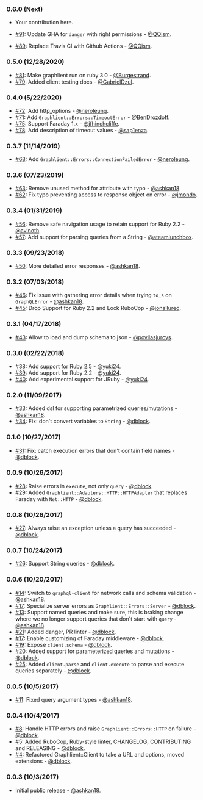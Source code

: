 ### 0.6.0 (Next)
* Your contribution here.

* [#91](https://github.com/ashkan18/graphlient/pull/91): Update GHA for `danger` with right permissions - [@QQism](https://github.com/QQism).
* [#89](https://github.com/ashkan18/graphlient/pull/89): Replace Travis CI with Github Actions - [@QQism](https://github.com/QQism).

### 0.5.0 (12/28/2020)

* [#81](https://github.com/ashkan18/graphlient/pull/81): Make graphlient run on ruby 3.0 - [@Burgestrand](https://github.com/Burgestrand).
* [#79](https://github.com/ashkan18/graphlient/pull/79): Added client testing docs - [@GabrielDzul](https://github.com/GabrielDzul).

### 0.4.0 (5/22/2020)

* [#72](https://github.com/ashkan18/graphlient/pull/72): Add http_options - [@neroleung](https://github.com/neroleung).
* [#71](https://github.com/ashkan18/graphlient/issues/70): Add `Graphlient::Errors::TimeoutError` - [@BenDrozdoff](https://github.com/BenDrozdoff).
* [#75](https://github.com/ashkan18/graphlient/pull/75): Support Faraday 1.x - [@jfhinchcliffe](https://github.com/jfhinchcliffe).
* [#78](https://github.com/ashkan18/graphlient/pull/78): Add description of timeout values - [@sap1enza](https://github.com/sap1enza).

### 0.3.7 (11/14/2019)

* [#68](https://github.com/ashkan18/graphlient/pull/68): Add `Graphlient::Errors::ConnectionFailedError` - [@neroleung](https://github.com/neroleung).

### 0.3.6 (07/23/2019)

* [#63](https://github.com/ashkan18/graphlient/pull/63): Remove unused method for attribute with typo - [@ashkan18](https://github.com/ashkan18).
* [#62](https://github.com/ashkan18/graphlient/pull/62): Fix typo preventing access to response object on error - [@jmondo](https://github.com/jmondo).

### 0.3.4 (01/31/2019)

* [#56](https://github.com/ashkan18/graphlient/pull/56): Remove safe navigation usage to retain support for Ruby 2.2 - [@avinoth](https://github.com/avinoth).
* [#57](https://github.com/ashkan18/graphlient/pull/57): Add support for parsing queries from a String - [@ateamlunchbox](https://github.com/ateamlunchbox).

### 0.3.3 (09/23/2018)

* [#50](https://github.com/ashkan18/graphlient/pull/50): More detailed error responses - [@ashkan18](https://github.com/ashkan18).

### 0.3.2 (07/03/2018)

* [#46](https://github.com/ashkan18/graphlient/pull/46): Fix issue with gathering error details when trying `to_s` on `GraphQLError` - [@ashkan18](https://github.com/ashkan18).
* [#45](https://github.com/ashkan18/graphlient/pull/45): Drop Support for Ruby 2.2 and Lock RuboCop - [@jonallured](https://github.com/jonallured).

### 0.3.1 (04/17/2018)

* [#43](https://github.com/ashkan18/graphlient/pull/43): Allow to load and dump schema to json - [@povilasjurcys](https://github.com/povilasjurcys).

### 0.3.0 (02/22/2018)

* [#38](https://github.com/ashkan18/graphlient/pull/38): Add support for Ruby 2.5 - [@yuki24](https://github.com/yuki24).
* [#39](https://github.com/ashkan18/graphlient/pull/39): Add support for Ruby 2.2 - [@yuki24](https://github.com/yuki24).
* [#40](https://github.com/ashkan18/graphlient/pull/40): Add experimental support for JRuby - [@yuki24](https://github.com/yuki24).

### 0.2.0 (11/09/2017)

* [#33](https://github.com/ashkan18/graphlient/pull/33): Added dsl for supporting parametrized queries/mutations - [@ashkan18](https://github.com/ashkan18).
* [#34](https://github.com/ashkan18/graphlient/issues/34): Fix: don't convert variables to `String` - [@dblock](https://github.com/dblock).

### 0.1.0 (10/27/2017)

* [#31](https://github.com/ashkan18/graphlient/issues/31): Fix: catch execution errors that don't contain field names - [@dblock](https://github.com/dblock).

### 0.0.9 (10/26/2017)

* [#28](https://github.com/ashkan18/graphlient/pull/28): Raise errors in `execute`, not only `query` - [@dblock](https://github.com/dblock).
* [#29](https://github.com/ashkan18/graphlient/pull/29): Added `Graphlient::Adapters::HTTP::HTTPAdapter` that replaces Faraday with `Net::HTTP` - [@dblock](https://github.com/dblock).

### 0.0.8 (10/26/2017)

* [#27](https://github.com/ashkan18/graphlient/pull/27): Always raise an exception unless a query has succeeded - [@dblock](https://github.com/dblock).

### 0.0.7 (10/24/2017)

* [#26](https://github.com/ashkan18/graphlient/pull/26): Support String queries - [@dblock](https://github.com/dblock).

### 0.0.6 (10/20/2017)

* [#14](https://github.com/ashkan18/graphlient/pull/14): Switch to `graphql-client` for network calls and schema validation - [@ashkan18](https://github.com/ashkan18).
* [#17](https://github.com/ashkan18/graphlient/pull/17): Specialize server errors as `Graphlient::Errors::Server` - [@dblock](https://github.com/dblock).
* [#13](https://github.com/ashkan18/graphlient/pull/13): Support named queries and make sure, this is braking change where we no longer support queries that don't start with `query` - [@ashkan18](https://github.com/ashkan18).
* [#21](https://github.com/ashkan18/graphlient/pull/21): Added danger, PR linter - [@dblock](https://github.com/dblock).
* [#17](https://github.com/ashkan18/graphlient/pull/17): Enable customizing of Faraday middleware - [@dblock](https://github.com/dblock).
* [#19](https://github.com/ashkan18/graphlient/pull/19): Expose `client.schema` - [@dblock](https://github.com/dblock).
* [#20](https://github.com/ashkan18/graphlient/pull/20): Added support for parameterized queries and mutations - [@dblock](https://github.com/dblock).
* [#25](https://github.com/ashkan18/graphlient/pull/25): Added `client.parse` and `client.execute` to parse and execute queries separately - [@dblock](https://github.com/dblock).

### 0.0.5 (10/5/2017)

* [#11](https://github.com/ashkan18/graphlient/pull/11): Fixed query argument types - [@ashkan18](https://github.com/ashkan18).

### 0.0.4 (10/4/2017)

* [#8](https://github.com/ashkan18/graphlient/pull/8): Handle HTTP errors and raise `Graphlient::Errors::HTTP` on failure - [@dblock](https://github.com/dblock).
* [#5](https://github.com/ashkan18/graphlient/pull/5): Added RuboCop, Ruby-style linter, CHANGELOG, CONTRIBUTING and RELEASING - [@dblock](https://github.com/dblock).
* [#4](https://github.com/ashkan18/graphlient/pull/4): Refactored Graphlient::Client to take a URL and options, moved extensions - [@dblock](https://github.com/dblock).

### 0.0.3 (10/3/2017)

* Initial public release - [@ashkan18](https://github.com/ashkan18).
